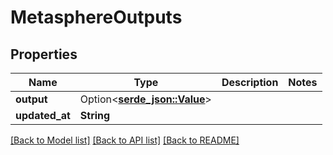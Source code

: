 # MetasphereOutputs

## Properties

Name | Type | Description | Notes
------------ | ------------- | ------------- | -------------
**output** | Option<[**serde_json::Value**](.md)> |  | 
**updated_at** | **String** |  | 

[[Back to Model list]](../README.md#documentation-for-models) [[Back to API list]](../README.md#documentation-for-api-endpoints) [[Back to README]](../README.md)


